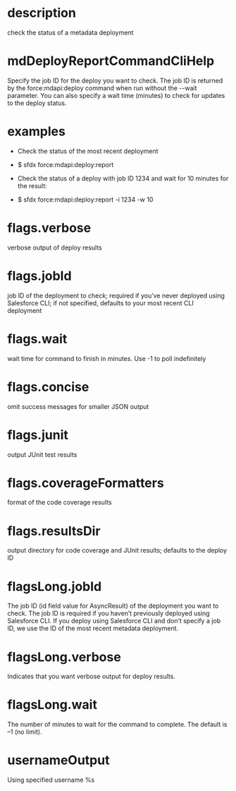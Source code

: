 # description

check the status of a metadata deployment

# mdDeployReportCommandCliHelp

Specify the job ID for the deploy you want to check. The job ID is returned by the force:mdapi:deploy command when run without the --wait parameter. You can also specify a wait time (minutes) to check for updates to the deploy status.

# examples

- Check the status of the most recent deployment

- $ sfdx force:mdapi:deploy:report

- Check the status of a deploy with job ID 1234 and wait for 10 minutes for the result:

- $ sfdx force:mdapi:deploy:report -i 1234 -w 10

# flags.verbose

verbose output of deploy results

# flags.jobId

job ID of the deployment to check; required if you’ve never deployed using Salesforce CLI; if not specified, defaults to your most recent CLI deployment

# flags.wait

wait time for command to finish in minutes. Use -1 to poll indefinitely

# flags.concise

omit success messages for smaller JSON output

# flags.junit

output JUnit test results

# flags.coverageFormatters

format of the code coverage results

# flags.resultsDir

output directory for code coverage and JUnit results; defaults to the deploy ID

# flagsLong.jobId

The job ID (id field value for AsyncResult) of the deployment you want to check. The job ID is required if you haven’t previously deployed using Salesforce CLI. If you deploy using Salesforce CLI and don’t specify a job ID, we use the ID of the most recent metadata deployment.

# flagsLong.verbose

Indicates that you want verbose output for deploy results.

# flagsLong.wait

The number of minutes to wait for the command to complete. The default is –1 (no limit).

# usernameOutput

Using specified username %s
